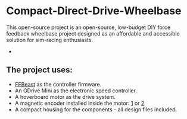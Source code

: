 # Compact-Direct-Drive-Wheelbase
This open-source project is an open-source, low-budget DIY force feedback wheelbase project designed as an affordable and accessible solution for sim-racing enthusiasts.

-

## The project uses:
- [FFBeast](https://ffbeast.github.io/docs/en/wheel.html) as the controller firmware.
- An ODrive Mini as the electronic speed controller.
- A hoverboard motor as the drive system.
- A magnetic encoder installed inside the motor: [1](https://github.com/mcells/mt6835-hoverboard-motor?tab=readme-ov-file) or [2](https://www.printables.com/model/934160-ffbeast-encoder-assembly)
- A compact housing for the components - all design files included.
